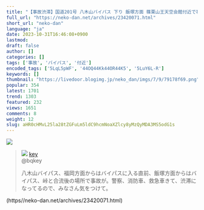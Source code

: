 ```yaml
---
title: "【事故渋滞】国道201号 八木山バイパス 下り 飯塚方面 篠栗山王天空会館付近で事故 "
full_url: "https://neko-dan.net/archives/23420071.html"
short_url: "neko-dan"
language: "ja"
date: 2023-10-31T16:46:08+0900
lastmod: 
draft: false
author: []
categories: []
tags: ['事故', 'バイパス', '付近']
encoded_tags: ['5LqL5pWF', '44OQ44Kk44OR44K5', '5LuY6L-R']
keywords: []
thumbnail: "https://livedoor.blogimg.jp/neko_dan/imgs/7/9/79178f69.png"
popular: 354
latest: 1701
trend: 1303
featured: 232
views: 1651
comments: 8
weight: 12
slug: aHR0cHMvL25la28tZGFuLm5ldC9hcmNoaXZlcy8yMzQyMDA3MS5odG1s
---
```


![](https://livedoor.blogimg.jp/neko_dan/imgs/7/9/79178f69.png)

<blockquote id='twibodyk3VXmGvwYa'> <p> <img src='https//livedoor.blogimg.jp/neko_dan/imgs/5/3/531184ec.png'> <a href='https//twitter.com/bqkey/status/1719253689117139383' target='_blank'>key </a><br> @bqkey </p> <p id='twitextk3VXmGvwYa'> 八木山バイパス、福岡方面からはバイパスに入る直前、飯塚方面からはバイパス、峠と合流後の場所で事故が。警察、消防車、救急車きて、渋滞になってるので、みなさん気をつけて。 </p> </blockquote> 

(https//neko-dan.net/archives/23420071.html)
